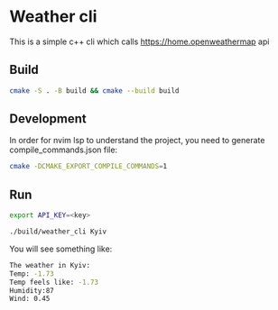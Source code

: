 # Weather cli

This is a simple c++ cli which calls https://home.openweathermap api

## Build

```bash
cmake -S . -B build && cmake --build build
```

## Development

In order for nvim lsp to understand the project, you need to generate compile_commands.json file:

```bash 
cmake -DCMAKE_EXPORT_COMPILE_COMMANDS=1
```

## Run

```bash
export API_KEY=<key>

./build/weather_cli Kyiv
```

You will see something like:

```bash
The weather in Kyiv:
Temp: -1.73
Temp feels like: -1.73
Humidity:87
Wind: 0.45
```
